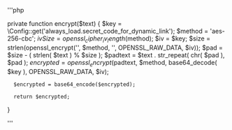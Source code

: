 '''php

private function encrypt($text)
{
  $key = \Config::get('always_load.secret_code_for_dynamic_link');
  $method = 'aes-256-cbc';
  $ivSize = openssl_cipher_iv_length($method);
      $iv = $key;
      $size = strlen(openssl_encrypt('', $method, '', OPENSSL_RAW_DATA, $iv));
      $pad = $size - ( strlen( $text ) % $size );
      $padtext = $text . str_repeat( chr( $pad ), $pad );
      $encrypted = openssl_encrypt($padtext, $method, base64_decode( $key ), OPENSSL_RAW_DATA, $iv);

      $encrypted = base64_encode($encrypted);

      return $encrypted;
}

'''
